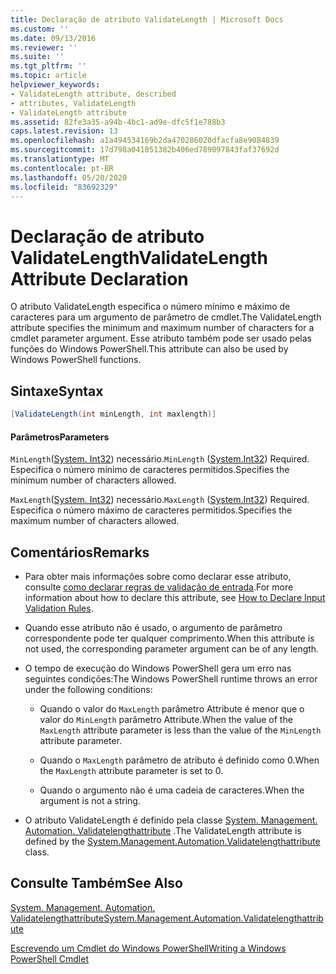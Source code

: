 ```yaml
---
title: Declaração de atributo ValidateLength | Microsoft Docs
ms.custom: ''
ms.date: 09/13/2016
ms.reviewer: ''
ms.suite: ''
ms.tgt_pltfrm: ''
ms.topic: article
helpviewer_keywords:
- ValidateLength attribute, described
- attributes, ValidateLength
- ValidateLength attribute
ms.assetid: 82fe3a35-a94b-4bc1-ad9e-dfc5f1e788b3
caps.latest.revision: 13
ms.openlocfilehash: a1a494534169b2da470286020dfacfa8e9084839
ms.sourcegitcommit: 17d798a041851382b406ed789097843faf37692d
ms.translationtype: MT
ms.contentlocale: pt-BR
ms.lasthandoff: 05/20/2020
ms.locfileid: "83692329"
---
```

# <a name="validatelength-attribute-declaration"></a><span data-ttu-id="03b6d-102">Declaração de atributo ValidateLength</span><span class="sxs-lookup"><span data-stu-id="03b6d-102">ValidateLength Attribute Declaration</span></span>

<span data-ttu-id="03b6d-103">O atributo ValidateLength especifica o número mínimo e máximo de caracteres para um argumento de parâmetro de cmdlet.</span><span class="sxs-lookup"><span data-stu-id="03b6d-103">The ValidateLength attribute specifies the minimum and maximum number of characters for a cmdlet parameter argument.</span></span> <span data-ttu-id="03b6d-104">Esse atributo também pode ser usado pelas funções do Windows PowerShell.</span><span class="sxs-lookup"><span data-stu-id="03b6d-104">This attribute can also be used by Windows PowerShell functions.</span></span>

## <a name="syntax"></a><span data-ttu-id="03b6d-105">Sintaxe</span><span class="sxs-lookup"><span data-stu-id="03b6d-105">Syntax</span></span>

```csharp
[ValidateLength(int minLength, int maxlength)]
```

#### <a name="parameters"></a><span data-ttu-id="03b6d-106">Parâmetros</span><span class="sxs-lookup"><span data-stu-id="03b6d-106">Parameters</span></span>

<span data-ttu-id="03b6d-107">`MinLength`([System. Int32](/dotnet/api/System.Int32)) necessário.</span><span class="sxs-lookup"><span data-stu-id="03b6d-107">`MinLength` ([System.Int32](/dotnet/api/System.Int32)) Required.</span></span> <span data-ttu-id="03b6d-108">Especifica o número mínimo de caracteres permitidos.</span><span class="sxs-lookup"><span data-stu-id="03b6d-108">Specifies the minimum number of characters allowed.</span></span>

<span data-ttu-id="03b6d-109">`MaxLength`([System. Int32](/dotnet/api/System.Int32)) necessário.</span><span class="sxs-lookup"><span data-stu-id="03b6d-109">`MaxLength` ([System.Int32](/dotnet/api/System.Int32)) Required.</span></span> <span data-ttu-id="03b6d-110">Especifica o número máximo de caracteres permitidos.</span><span class="sxs-lookup"><span data-stu-id="03b6d-110">Specifies the maximum number of characters allowed.</span></span>

## <a name="remarks"></a><span data-ttu-id="03b6d-111">Comentários</span><span class="sxs-lookup"><span data-stu-id="03b6d-111">Remarks</span></span>

- <span data-ttu-id="03b6d-112">Para obter mais informações sobre como declarar esse atributo, consulte [como declarar regras de validação de entrada](./how-to-validate-parameter-input.md).</span><span class="sxs-lookup"><span data-stu-id="03b6d-112">For more information about how to declare this attribute, see [How to Declare Input Validation Rules](./how-to-validate-parameter-input.md).</span></span>

- <span data-ttu-id="03b6d-113">Quando esse atributo não é usado, o argumento de parâmetro correspondente pode ter qualquer comprimento.</span><span class="sxs-lookup"><span data-stu-id="03b6d-113">When this attribute is not used, the corresponding parameter argument can be of any length.</span></span>

- <span data-ttu-id="03b6d-114">O tempo de execução do Windows PowerShell gera um erro nas seguintes condições:</span><span class="sxs-lookup"><span data-stu-id="03b6d-114">The Windows PowerShell runtime throws an error under the following conditions:</span></span>

  - <span data-ttu-id="03b6d-115">Quando o valor do `MaxLength` parâmetro Attribute é menor que o valor do `MinLength` parâmetro Attribute.</span><span class="sxs-lookup"><span data-stu-id="03b6d-115">When the value of the `MaxLength` attribute parameter is less than the value of the `MinLength` attribute parameter.</span></span>

  - <span data-ttu-id="03b6d-116">Quando o `MaxLength` parâmetro de atributo é definido como 0.</span><span class="sxs-lookup"><span data-stu-id="03b6d-116">When the `MaxLength` attribute parameter is set to 0.</span></span>

  - <span data-ttu-id="03b6d-117">Quando o argumento não é uma cadeia de caracteres.</span><span class="sxs-lookup"><span data-stu-id="03b6d-117">When the argument is not a string.</span></span>

- <span data-ttu-id="03b6d-118">O atributo ValidateLength é definido pela classe [System. Management. Automation. Validatelengthattribute](/dotnet/api/System.Management.Automation.ValidateLengthAttribute) .</span><span class="sxs-lookup"><span data-stu-id="03b6d-118">The ValidateLength attribute is defined by the [System.Management.Automation.Validatelengthattribute](/dotnet/api/System.Management.Automation.ValidateLengthAttribute) class.</span></span>

## <a name="see-also"></a><span data-ttu-id="03b6d-119">Consulte Também</span><span class="sxs-lookup"><span data-stu-id="03b6d-119">See Also</span></span>

[<span data-ttu-id="03b6d-120">System. Management. Automation. Validatelengthattribute</span><span class="sxs-lookup"><span data-stu-id="03b6d-120">System.Management.Automation.Validatelengthattribute</span></span>](/dotnet/api/System.Management.Automation.ValidateLengthAttribute)

[<span data-ttu-id="03b6d-121">Escrevendo um Cmdlet do Windows PowerShell</span><span class="sxs-lookup"><span data-stu-id="03b6d-121">Writing a Windows PowerShell Cmdlet</span></span>](./writing-a-windows-powershell-cmdlet.md)
